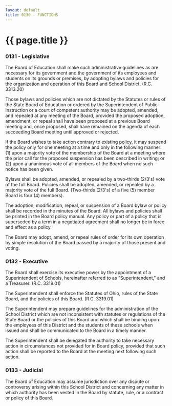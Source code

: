 ```yaml
---
layout: default
title: 0130 - FUNCTIONS
---
```


{{ page.title }}
================

### 0131 - Legislative

The Board of Education shall make such administrative guidelines as are
necessary for its government and the government of its employees and
students on its grounds or premises, by adopting bylaws and policies for
the organization and operation of this Board and School District. (R.C.
3313.20)

Those bylaws and policies which are not dictated by the Statutes or
rules of the State Board of Education or ordered by the Superintendent
of Public Instruction or a court of competent authority may be adopted,
amended, and repealed at any meeting of the Board, provided the proposed
adoption, amendment, or repeal shall have been proposed at a previous
Board meeting and, once proposed, shall have remained on the agenda of
each succeeding Board meeting until approved or rejected.

If the Board wishes to take action contrary to existing policy, it may
suspend the policy only for one meeting at a time and only in the
following manner: (1) upon a majority vote of the membership of the
Board at a meeting where the prior call for the proposed suspension has
been described in writing; or (2) upon a unanimous vote of all members
of the Board when no such notice has been given.

Bylaws shall be adopted, amended, or repealed by a two-thirds (2/3's)
vote of the full Board. Policies shall be adopted, amended, or repealed
by a majority vote of the full Board. (Two-thirds (2/3's) of a five (5)
member Board is four (4) members).

The adoption, modification, repeal, or suspension of a Board bylaw or
policy shall be recorded in the minutes of the Board. All bylaws and
policies shall be printed in the Board policy manual. Any policy or part
of a policy that is superseded by a term in a negotiated agreement shall
no longer be in force and effect as a policy.

The Board may adopt, amend, or repeal rules of order for its own
operation by simple resolution of the Board passed by a majority of
those present and voting.

### 0132 - Executive

The Board shall exercise its executive power by the appointment of a
Superintendent of Schools, hereinafter referred to as "Superintendent,"
and a Treasurer. (R.C. 3319.01)

The Superintendent shall enforce the Statutes of Ohio, rules of the
State Board, and the policies of this Board. (R.C. 3319.01)

The Superintendent may prepare guidelines for the administration of the
School District which are not inconsistent with statutes or regulations
of the State Board or the policies of this Board and which shall be
binding upon the employees of this District and the students of these
schools when issued and shall be communicated to the Board in a timely
manner.

The Superintendent shall be delegated the authority to take necessary
action in circumstances not provided for in Board policy, provided that
such action shall be reported to the Board at the meeting next following
such action.

### 0133 - Judicial

The Board of Education may assume jurisdiction over any dispute or
controversy arising within this School District and concerning any
matter in which authority has been vested in the Board by statute, rule,
or a contract or policy of this Board.
